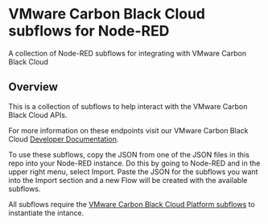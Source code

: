 # VMware Carbon Black Cloud subflows for Node-RED

A collection of Node-RED subflows for integrating with VMware Carbon Black Cloud

## Overview

This is a collection of subflows to help interact with the VMware Carbon Black Cloud APIs.

For more information on these endpoints visit our VMware Carbon Black Cloud [Developer Documentation](https://developer.carbonblack.com/).

To use these subflows, copy the JSON from one of the JSON files in this repo into your Node-RED instance. Do this by going to Node-RED and in the upper right menu, select Import. Paste the JSON for the subflows you want into the Import section and a new Flow will be created with the available subflows.

All subflows require the [VMware Carbon Black Cloud Platform subflows](https://github.com/cbcommunity/cbc-node-red-subflows/blob/master/cbc-platform-subflows.json) to instantiate the intance.
